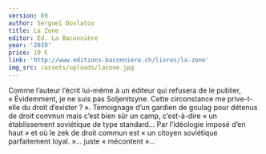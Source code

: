 ```yaml
---
version: 89
author: Sergueï Dovlatov
title: La Zone
editor: Ed. La Baconnière
year: '2019'
price: 19 €
link: 'http://www.editions-baconniere.ch/livres/la-zone'
img_src: /assets/uploads/lazone.jpg
---
```

Comme l’auteur l’écrit lui-même à un éditeur qui refusera de le publier, « Évidemment, je ne suis pas Soljenitsyne. Cette circonstance me prive-t-elle du droit d’exister ? ». Témoignage d’un gardien de goulag pour détenus de droit commun mais c’est bien sûr un camp, c’est-à-dire « un établissement soviétique de type standard… Par l’idéologie imposé d’en haut » et où le zek de droit commun est « un citoyen soviétique parfaitement loyal. »… juste « mécontent »…

